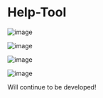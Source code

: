 # Help-Tool

![image](https://github.com/Lessyzz/Help-Tool/assets/102208615/79b0f5db-aad8-498e-8974-9e69c280f87f)

![image](https://github.com/Lessyzz/Help-Tool/assets/102208615/cecf5724-e5d6-4c5d-929a-aefe5925c7f3)

![image](https://github.com/Lessyzz/Help-Tool/assets/102208615/aef5ed00-0ffa-4fbe-bade-8fc01fd18cdc)

![image](https://github.com/Lessyzz/Help-Tool/assets/102208615/5041546c-1dc6-41c6-be1c-2e490e0886f9)

Will continue to be developed!
